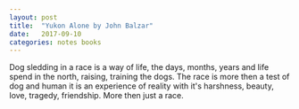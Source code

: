 ```yaml
---
layout: post
title:  "Yukon Alone by John Balzar"
date:   2017-09-10
categories: notes books
---
```

Dog sledding in a race is a way of life, the days, months, years and life spend in the north, raising, training the dogs. The race is more then a test of dog and human it is an experience of reality with it's harshness, beauty, love, tragedy, friendship.  More then just a race.
